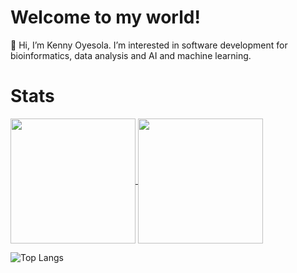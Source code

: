 # Welcome to my world!

👋 Hi, I’m Kenny Oyesola. I’m interested in software development for bioinformatics, data analysis and AI and machine learning.

# Stats

<a href="https://github.com/0m0kenny/github-readme-stats">
  <img height=200 align="center" src="https://github-readme-stats-beta-six-93.vercel.app/api?username=0m0kenny" />
</a>
<a href="https://github.com/0m0kenny/convoychat">
  <img height=200 align="center" src="https://github-readme-stats-beta-six-93.vercel.app/api/top-langs?username=0m0kenny&layout=compact&langs_count=8&card_width=200" />
</a>

![Top Langs](https://github-readme-stats-beta-six-93.vercel.app/api/top-langs?username=0m0kenny&langs_count=8)


<!---
0m0kenny/0m0kenny is a ✨ special ✨ repository because its `README.md` (this file) appears on your GitHub profile.
You can click the Preview link to take a look at your changes.
--->
